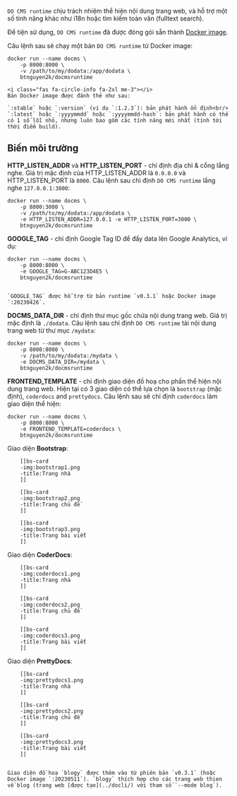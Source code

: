 `DO CMS runtime` chịu trách nhiệm thể hiện nội dung trang web, và hỗ trợ một số tính năng khác như i18n hoặc tìm kiếm toàn văn (fulltext search).

Để tiện sử dụng, `DO CMS runtime` đã được đóng gói sẵn thành [Docker image](https://hub.docker.com/r/btnguyen2k/docmsruntime).

Câu lệnh sau sẽ chạy một bản `DO CMS runtime` từ Docker image:

```shell
docker run --name docms \
    -p 8000:8000 \
    -v /path/to/my/dodata:/app/dodata \
    btnguyen2k/docmsruntime
```

```bs-alert info flex
<i class="fas fa-circle-info fa-2xl me-3"></i>
Bản Docker image được đánh thẻ như sau:

`:stable` hoặc `:version` (ví dụ `:1.2.3`): bản phát hành ổn định<br/>
`:latest` hoặc `:yyyymmdd` hoặc `:yyyymmdd-hash`: bản phát hành có thể có 1 số lỗi nhỏ, nhưng luôn bao gồm các tính năng mới nhất (tính tới thời điểm build).
```

## Biến môi trường

**HTTP_LISTEN_ADDR** và **HTTP_LISTEN_PORT** - chỉ định địa chỉ & cổng lắng nghe. Giá trị mặc định của HTTP_LISTEN_ADDR là `0.0.0.0` và HTTP_LISTEN_PORT là `8000`. Câu lệnh sau chi định `DO CMS runtime` lắng nghe `127.0.0.1:3000`:
```shell
docker run --name docms \
    -p 8000:3000 \
    -v /path/to/my/dodata:/app/dodata \
    -e HTTP_LISTEN_ADDR=127.0.0.1 -e HTTP_LISTEN_PORT=3000 \
    btnguyen2k/docmsruntime
```

**GOOGLE_TAG** - chỉ định Google Tag ID để đẩy data lên Google Analytics, ví dụ:
```shell
docker run --name docms \
    -p 8000:8000 \
    -e GOOGLE_TAG=G-ABC123D4E5 \
    btnguyen2k/docmsruntime
```

```bs-alert info

`GOOGLE_TAG` được hỗ trợ từ bản runtime `v0.3.1` hoặc Docker image `:20230426`.
```

**DOCMS_DATA_DIR** - chỉ định thư mục gốc chứa nội dung trang web. Giá trị mặc định là `./dodata`. Câu lệnh sau chỉ định `DO CMS runtime` tải nội dung trang web từ thư mục `/mydata`:
```shell
docker run --name docms \
    -p 8000:8000 \
    -v /path/to/my/dodata:/mydata \
    -e DOCMS_DATA_DIR=/mydata \
    btnguyen2k/docmsruntime
```

**FRONTEND_TEMPLATE** - chỉ định giao diện đồ hoạ cho phần thể hiện nội dung trang web. Hiện tại có 3 giao diện có thể lựa chọn là `bootstrap` (mặc định), `coderdocs` and `prettydocs`. Câu lệnh sau sẽ chỉ định `coderdocs` làm giao diện thể hiện:
```shell
docker run --name docms \
    -p 8000:8000 \
    -e FRONTEND_TEMPLATE=coderdocs \
    btnguyen2k/docmsruntime
```

Giao diện **Bootstrap**:
```bs-cards cols-3 cols-sm-1 equals lightbox=Bootstrap
    [[bs-card
    -img:bootstrap1.png
    -title:Trang nhà
    ]]

    [[bs-card
    -img:bootstrap2.png
    -title:Trang chủ đề
    ]]

    [[bs-card
    -img:bootstrap3.png
    -title:Trang bài viết
    ]]
```

Giao diện **CoderDocs**:
```bs-cards cols-3 cols-sm-1 equals lightbox=CoderDocs
    [[bs-card
    -img:coderdocs1.png
    -title:Trang nhà
    ]]

    [[bs-card
    -img:coderdocs2.png
    -title:Trang chủ đề
    ]]

    [[bs-card
    -img:coderdocs3.png
    -title:Trang bài viết
    ]]
```

Giao diện **PrettyDocs**:
```bs-cards cols-3 cols-sm-1 equals lightbox=PrettyDocs
    [[bs-card
    -img:prettydocs1.png
    -title:Trang nhà
    ]]

    [[bs-card
    -img:prettydocs2.png
    -title:Trang chủ đề
    ]]

    [[bs-card
    -img:prettydocs3.png
    -title:Trang bài viết
    ]]
```

```bs-alert info

Giao diện đồ hoạ `blogy` được thêm vào từ phiên bản `v0.3.1` (hoặc Docker image `:20230511`). `blogy` thích hợp cho các trang web thien về blog (trang web [được tạo](../docli/) với tham số `--mode blog`).
```
